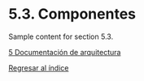 # 5.3. Componentes

Sample content for section 5.3.

[5 Documentación de arquitectura](../5.md)

[Regresar al índice](../../README.md)
